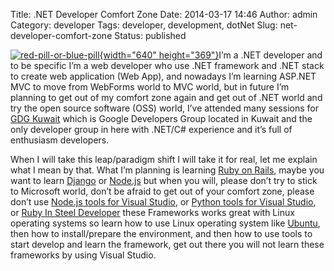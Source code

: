 Title: .NET Developer Comfort Zone
Date: 2014-03-17 14:46
Author: admin
Category: developer
Tags: developer, development, dotNet
Slug: net-developer-comfort-zone
Status: published

[![red-pill-or-blue-pill](http://www.emadmokhtar.com/wp-content/uploads/2014/03/red-pill-or-blue-pill_thumb.jpg "red-pill-or-blue-pill"){width="640"
height="369"}](http://www.emadmokhtar.com/wp-content/uploads/2014/03/red-pill-or-blue-pill.jpg)I’m
a .NET developer and to be specific I’m a web developer who use .NET
framework and .NET stack to create web application (Web App), and
nowadays I’m learning ASP.NET MVC to move from WebForms world to MVC
world, but in future I’m planning to get out of my comfort zone again
and get out of .NET world and try the open source software (OSS) world,
I’ve attended many sessions for [GDG Kuwait](http://gdgkuwait.com/)
which is Google Developers Group located in Kuwait and the only
developer group in here with .NET/C\# experience and it’s full of
enthusiasm developers.

When I will take this leap/paradigm shift I will take it for real, let
me explain what I mean by that. What I’m planning is learning [Ruby on
Rails](http://rubyonrails.org/), maybe you want to learn
[Django](https://www.djangoproject.com/) or
[Node.js](http://nodejs.org/) but when you will, please don’t try to
stick to Microsoft world, don’t be afraid to get out of your comfort
zone, please don’t use [Node.js tools for Visual
Studio](https://nodejstools.codeplex.com/), or [Python tools for Visual
Studio](https://pytools.codeplex.com/), or [Ruby In Steel
Developer](http://www.sapphiresteel.com/Products/sapphire-ide/article/ruby-in-steel-developer-overview)
these Frameworks works great with Linux operating systems so learn how
to use Linux operating system like [Ubuntu](http://www.ubuntu.com/),
then how to install/prepare the environment, and then how to use tools
to start develop and learn the framework, get out there you will not
learn these frameworks by using Visual Studio.
